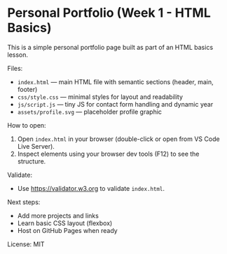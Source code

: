 # Personal Portfolio (Week 1 - HTML Basics)

This is a simple personal portfolio page built as part of an HTML basics lesson.

Files:

- `index.html` — main HTML file with semantic sections (header, main, footer)
- `css/style.css` — minimal styles for layout and readability
- `js/script.js` — tiny JS for contact form handling and dynamic year
- `assets/profile.svg` — placeholder profile graphic

How to open:

1. Open `index.html` in your browser (double-click or open from VS Code Live Server).
2. Inspect elements using your browser dev tools (F12) to see the structure.

Validate:

- Use https://validator.w3.org to validate `index.html`.

Next steps:

- Add more projects and links
- Learn basic CSS layout (flexbox)
- Host on GitHub Pages when ready

License: MIT
